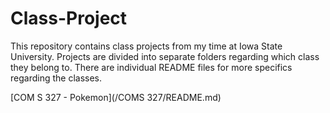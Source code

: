 # Class-Project

This repository contains class projects from my time at Iowa State University. Projects are divided into separate folders regarding which class they belong to. There are individual README files for more specifics regarding the classes.

[COM S 327 - Pokemon](/COMS 327/README.md)
